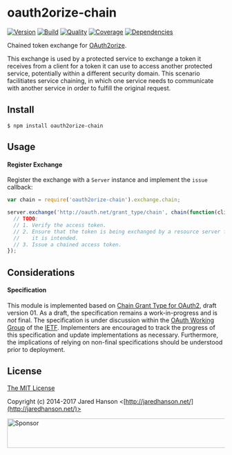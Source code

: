 # oauth2orize-chain

[![Version](https://img.shields.io/npm/v/oauth2orize-acdc.svg?label=version)](https://www.npmjs.com/package/oauth2orize-acdc)
[![Build](https://img.shields.io/travis/jaredhanson/oauth2orize-chain.svg)](https://travis-ci.org/jaredhanson/oauth2orize-chain)
[![Quality](https://img.shields.io/codeclimate/github/jaredhanson/oauth2orize-chain.svg?label=quality)](https://codeclimate.com/github/jaredhanson/oauth2orize-chain)
[![Coverage](https://img.shields.io/coveralls/jaredhanson/oauth2orize-chain.svg)](https://coveralls.io/r/jaredhanson/oauth2orize-chain)
[![Dependencies](https://img.shields.io/david/jaredhanson/oauth2orize-chain.svg)](https://david-dm.org/jaredhanson/oauth2orize-chain)


Chained token exchange for [OAuth2orize](https://github.com/jaredhanson/oauth2orize).

This exchange is used by a protected service to exchange a token it receives
from a client for a token it can use to access another protected service,
potentially within a different security domain.  This scenario facilitiates
service chaining, in which one service needs to communicate with another service
in order to fulfill the original request.

## Install

    $ npm install oauth2orize-chain

## Usage

#### Register Exchange

Register the exchange with a `Server` instance and implement the `issue`
callback:

```javascript
var chain = require('oauth2orize-chain').exchange.chain;

server.exchange('http://oauth.net/grant_type/chain', chain(function(client, token, scope, done) {
  // TODO:
  // 1. Verify the access token.
  // 2. Ensure that the token is being exchanged by a resource server for which
  //    it is intended.
  // 3. Issue a chained access token.
});
```

## Considerations

#### Specification

This module is implemented based on [Chain Grant Type for OAuth2](http://tools.ietf.org/html/draft-hunt-oauth-chain-01),
draft version 01.  As a draft, the specification remains a work-in-progress and
is *not* final.  The specification is under discussion within the [OAuth Working Group](https://datatracker.ietf.org/wg/oauth/about/)
of the [IETF](https://www.ietf.org/).  Implementers are encouraged to track the
progress of this specification and update implementations as necessary.
Furthermore, the implications of relying on non-final specifications should be
understood prior to deployment.

## License

[The MIT License](http://opensource.org/licenses/MIT)

Copyright (c) 2014-2017 Jared Hanson <[http://jaredhanson.net/](http://jaredhanson.net/)>

<a target='_blank' rel='nofollow' href='https://app.codesponsor.io/link/vK9dyjRnnWsMzzJTQ57fRJpH/jaredhanson/oauth2orize-chain'>  <img alt='Sponsor' width='888' height='68' src='https://app.codesponsor.io/embed/vK9dyjRnnWsMzzJTQ57fRJpH/jaredhanson/oauth2orize-chain.svg' /></a>
